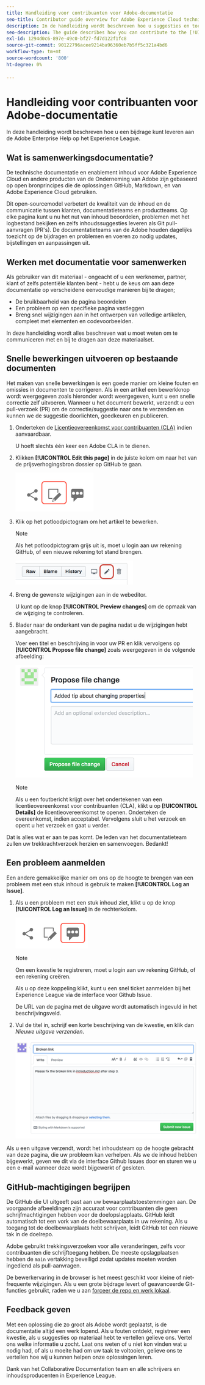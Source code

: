 ```yaml
---
title: Handleiding voor contribuanten voor Adobe-documentatie
seo-title: Contributor guide overview for Adobe Experience Cloud technical documentation
description: In de handleiding wordt beschreven hoe u suggesties en toevoegingen kunt toevoegen aan de documentatiesite Adobe.
seo-description: The guide describes how you can contribute to the [!UICONTROL Adobe Experience Cloud] technical documentation.
exl-id: 1294d0c6-897e-49c0-bf27-fd7d122f1fc8
source-git-commit: 90122796acee9214ba96360eb7b5ff5c321a4bd6
workflow-type: tm+mt
source-wordcount: '800'
ht-degree: 0%

---
```


# Handleiding voor contribuanten voor Adobe-documentatie

In deze handleiding wordt beschreven hoe u een bijdrage kunt leveren aan de Adobe Enterprise Help op het Experience League.

## Wat is samenwerkingsdocumentatie?

De technische documentatie en enablement inhoud voor Adobe Experience Cloud en andere producten van de Onderneming van Adobe zijn gebaseerd op open bronprincipes die de oplossingen GitHub, Markdown, en van Adobe Experience Cloud gebruiken.

Dit open-sourcemodel verbetert de kwaliteit van de inhoud en de communicatie tussen klanten, documentatieteams en productteams. Op elke pagina kunt u nu het nut van inhoud beoordelen, problemen met het logbestand bekijken en zelfs inhoudssuggesties leveren als Git pull-aanvragen (PR&#39;s). De documentatieteams van de Adobe houden dagelijks toezicht op de bijdragen en problemen en voeren zo nodig updates, bijstellingen en aanpassingen uit.

## Werken met documentatie voor samenwerken

Als gebruiker van dit materiaal - ongeacht of u een werknemer, partner, klant of zelfs potentiële klanten bent - hebt u de keus om aan deze documentatie op verscheidene eenvoudige manieren bij te dragen;

* De bruikbaarheid van de pagina beoordelen
* Een probleem op een specifieke pagina vastleggen
* Breng snel wijzigingen aan in het ontwerpen van volledige artikelen, compleet met elementen en codevoorbeelden.

In deze handleiding wordt alles beschreven wat u moet weten om te communiceren met en bij te dragen aan deze materiaalset.

<!--
>[!IMPORTANT]
>All repositories that publish to docs.adobe.com have adopted the [Adobe Open Source Code of Conduct](../code-of-conduct.md) or the [.NET Foundation Code of Conduct](https://dotnetfoundation.org/code-of-conduct). For more information, see the [Contributing](../contributing.md) article.
>
> Minor corrections or clarifications to documentation and code examples in public repositories are covered by the [Adobe Documentation Terms of Use](https://www.adobe.com/legal/terms.html). New or significant changes generate a comment in the pull request, asking you to submit an online Contribution License Agreement (CLA) if you are not an employee of Adobe. We need you to complete the online form before we can review or accept your pull request.
-->

## Snelle bewerkingen uitvoeren op bestaande documenten

Het maken van snelle bewerkingen is een goede manier om kleine fouten en omissies in documenten te corrigeren. Als in een artikel een bewerkknop wordt weergegeven zoals hieronder wordt weergegeven, kunt u een snelle correctie zelf uitvoeren. Wanneer u het document bewerkt, verzendt u een pull-verzoek (PR) om de correctie/suggestie naar ons te verzenden en kunnen we de suggestie doorlichten, goedkeuren en publiceren.

1. Onderteken de [Licentieovereenkomst voor contribuanten (CLA)](http://opensource.adobe.com/cla.html) indien aanvaardbaar.

   U hoeft slechts één keer een Adobe CLA in te dienen.
1. Klikken **[!UICONTROL Edit this page]** in de juiste kolom om naar het van de prijsverhogingsbron dossier op GitHub te gaan.

   ![Dit paginapictogram bewerken](/help/assets/git_edit.png)

1. Klik op het potloodpictogram om het artikel te bewerken.

   >[!NOTE]
   >
   >Als het potloodpictogram grijs uit is, moet u login aan uw rekening GitHub, of een nieuwe rekening tot stand brengen.

   ![Locatie van het potloodpictogram](assets/edit-icon.png)

1. Breng de gewenste wijzigingen aan in de webeditor.

   U kunt op de knop **[!UICONTROL Preview changes]** om de opmaak van de wijziging te controleren.
1. Blader naar de onderkant van de pagina nadat u de wijzigingen hebt aangebracht.

   Voer een titel en beschrijving in voor uw PR en klik vervolgens op **[!UICONTROL Propose file change]** zoals weergegeven in de volgende afbeelding:

   ![voorstellen, wijziging](assets/submit-pull-request.png)

   >[!NOTE]
   >
   >Als u een foutbericht krijgt over het ondertekenen van een licentieovereenkomst voor contribuanten (CLA), klikt u op **[!UICONTROL Details]** de licentieovereenkomst te openen. Onderteken de overeenkomst, indien acceptabel. Vervolgens sluit u het verzoek en opent u het verzoek en gaat u verder.

Dat is alles wat er aan te pas komt. De leden van het documentatieteam zullen uw trekkrachtverzoek herzien en samenvoegen. Bedankt!

## Een probleem aanmelden

Een andere gemakkelijke manier om ons op de hoogte te brengen van een probleem met een stuk inhoud is gebruik te maken **[!UICONTROL Log an Issue]**.

1. Als u een probleem met een stuk inhoud ziet, klikt u op de knop **[!UICONTROL Log an Issue]** in de rechterkolom.

   ![](assets/git_log_issue.png)

   >[!NOTE]
   >
   >Om een kwestie te registreren, moet u login aan uw rekening GitHub, of een rekening creëren.

   Als u op deze koppeling klikt, kunt u een snel ticket aanmelden bij het Experience League via de interface voor Github Issue.

   De URL van de pagina met de uitgave wordt automatisch ingevuld in het beschrijvingsveld.

1. Vul de titel in, schrijf een korte beschrijving van de kwestie, en klik dan *Nieuwe uitgave verzenden*.

   ![](assets/git_issue_example.png)

Als u een uitgave verzendt, wordt het inhoudsteam op de hoogte gebracht van deze pagina, die uw probleem kan verhelpen. Als we de inhoud hebben bijgewerkt, geven we dit via de interface Github Issues door en sturen we u een e-mail wanneer deze wordt bijgewerkt of gesloten.

## GitHub-machtigingen begrijpen

De GitHub die UI uitgeeft past aan uw bewaarplaatstoestemmingen aan. De voorgaande afbeeldingen zijn accuraat voor contribuanten die geen schrijfmachtigingen hebben voor de doelopslagplaats. GitHub leidt automatisch tot een vork van de doelbewaarplaats in uw rekening. Als u toegang tot de doelbewaarplaats hebt schrijven, leidt GitHub tot een nieuwe tak in de doelrepo.

Adobe gebruikt trekkingsverzoeken voor alle veranderingen, zelfs voor contribuanten die schrijftoegang hebben. De meeste opslagplaatsen hebben de `main` vertakking beveiligd zodat updates moeten worden ingediend als pull-aanvragen.

De bewerkervaring in de browser is het meest geschikt voor kleine of niet-frequente wijzigingen. Als u een grote bijdrage levert of geavanceerde Git-functies gebruikt, raden we u aan [forceer de repo en werk lokaal](setup/full-workflow.md).

## Feedback geven

Met een oplossing die zo groot als Adobe wordt geplaatst, is de documentatie altijd een werk lopend. Als u fouten ontdekt, registreer een kwestie, als u suggesties op materiaal hebt te vertellen gelieve ons. Vertel ons welke informatie u zocht. Laat ons weten of u niet kon vinden wat u nodig had, of als u moeite had om uw taak te voltooien, gelieve ons te vertellen hoe wij u kunnen helpen onze oplossingen leren.

Dank van het Collaborative Documentation team en alle schrijvers en inhoudsproducenten in Experience League.
